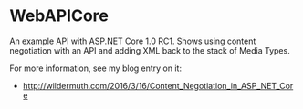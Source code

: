 # WebAPICore

An example API with ASP.NET Core 1.0 RC1. Shows using content negotiation with an API and adding XML back to the stack of Media Types.

For more information, see my blog entry on it:

- http://wildermuth.com/2016/3/16/Content_Negotiation_in_ASP_NET_Core
